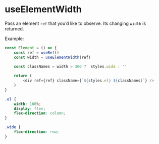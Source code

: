# useElementWidth

Pass an element `ref` that you’d like to observe. Its changing `width` is returned.

Example:

```js
const Element = () => {
	const ref = useRef()
	const width = useElementWidth(ref)

	const classNames = width > 300 ?  styles.wide : ''
	
	return (
		<div ref={ref} className={`${styles.el} ${classNames}`} />
	)
}
```

```css
.el {
	width: 100%;
	display: flex;
	flex-direction: column;
}

.wide {
	flex-direction: row;
}
```
